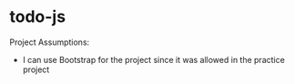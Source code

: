# todo-js

Project Assumptions:
- I can use Bootstrap for the project since it was allowed in the practice project